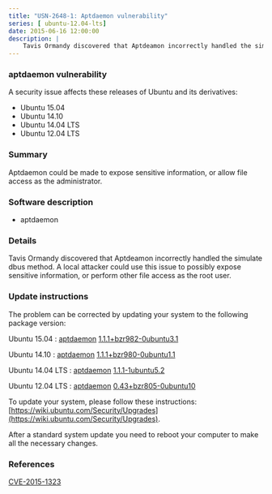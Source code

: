 ```yaml
---
title: "USN-2648-1: Aptdaemon vulnerability"
series: [ ubuntu-12.04-lts]
date: 2015-06-16 12:00:00
description: |
    Tavis Ormandy discovered that Aptdeamon incorrectly handled the simulate dbus method. A local attacker could use this issue to possibly expose sensitive information, or perform other file access as the root user. 
--- 
```

 
### aptdaemon vulnerability

A security issue affects these releases of Ubuntu and its derivatives:

* Ubuntu 15.04
* Ubuntu 14.10
* Ubuntu 14.04 LTS
* Ubuntu 12.04 LTS

### Summary

Aptdaemon could be made to expose sensitive information, or allow file access as the administrator.

### Software description

* aptdaemon 

### Details

Tavis Ormandy discovered that Aptdeamon incorrectly handled the simulate dbus method. A local attacker could use this issue to possibly expose sensitive information, or perform other file access as the root user. 

### Update instructions

The problem can be corrected by updating your system to the following package version:

Ubuntu 15.04
 : [aptdaemon](https://launchpad.net/ubuntu/+source/aptdaemon) <span> [1.1.1+bzr982-0ubuntu3.1](https://launchpad.net/ubuntu/+source/aptdaemon/1.1.1+bzr982-0ubuntu3.1) </span> 

Ubuntu 14.10
 : [aptdaemon](https://launchpad.net/ubuntu/+source/aptdaemon) <span> [1.1.1+bzr980-0ubuntu1.1](https://launchpad.net/ubuntu/+source/aptdaemon/1.1.1+bzr980-0ubuntu1.1) </span> 

Ubuntu 14.04 LTS
 : [aptdaemon](https://launchpad.net/ubuntu/+source/aptdaemon) <span> [1.1.1-1ubuntu5.2](https://launchpad.net/ubuntu/+source/aptdaemon/1.1.1-1ubuntu5.2) </span> 

Ubuntu 12.04 LTS
 : [aptdaemon](https://launchpad.net/ubuntu/+source/aptdaemon) <span> [0.43+bzr805-0ubuntu10](https://launchpad.net/ubuntu/+source/aptdaemon/0.43+bzr805-0ubuntu10) </span> 

To update your system, please follow these instructions: [https://wiki.ubuntu.com/Security/Upgrades](https://wiki.ubuntu.com/Security/Upgrades).

After a standard system update you need to reboot your computer to make all the necessary changes. 

### References

 [CVE-2015-1323](http://people.ubuntu.com/~ubuntu-security/cve/CVE-2015-1323)
 
